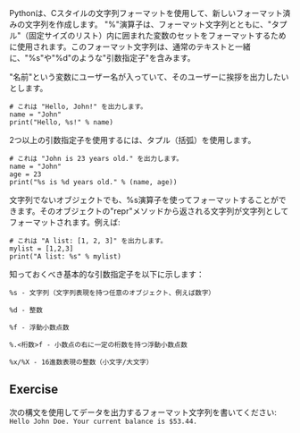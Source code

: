Pythonは、Cスタイルの文字列フォーマットを使用して、新しいフォーマット済みの文字列を作成します。 "%"演算子は、フォーマット文字列とともに、"タプル"（固定サイズのリスト）内に囲まれた変数のセットをフォーマットするために使用されます。このフォーマット文字列は、通常のテキストと一緒に、"%s"や"%d"のような"引数指定子"を含みます。

"名前"という変数にユーザー名が入っていて、そのユーザーに挨拶を出力したいとします。

    # これは "Hello, John!" を出力します。
    name = "John"
    print("Hello, %s!" % name)

2つ以上の引数指定子を使用するには、タプル（括弧）を使用します。

    # これは "John is 23 years old." を出力します。
    name = "John"
    age = 23
    print("%s is %d years old." % (name, age))

文字列でないオブジェクトでも、%s演算子を使ってフォーマットすることができます。そのオブジェクトの"repr"メソッドから返される文字列が文字列としてフォーマットされます。例えば:

    # これは "A list: [1, 2, 3]" を出力します。
    mylist = [1,2,3]
    print("A list: %s" % mylist)

知っておくべき基本的な引数指定子を以下に示します：

`%s - 文字列（文字列表現を持つ任意のオブジェクト、例えば数字）`

`%d - 整数`

`%f - 浮動小数点数`

`%.<桁数>f - 小数点の右に一定の桁数を持つ浮動小数点数`

`%x/%X - 16進数表現の整数（小文字/大文字）`

Exercise
--------

次の構文を使用してデータを出力するフォーマット文字列を書いてください:
    `Hello John Doe. Your current balance is $53.44.`